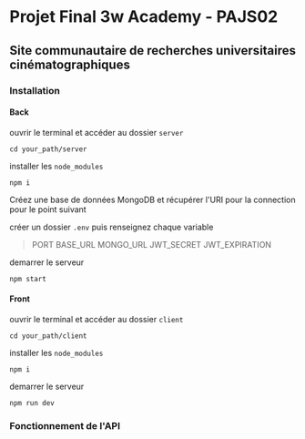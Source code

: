 # Projet Final 3w Academy - PAJS02

## Site communautaire de recherches universitaires cinématographiques

### Installation

#### Back

ouvrir le terminal et accéder au dossier `server`

`cd your_path/server`

installer les `node_modules`

`npm i`

Créez une base de données MongoDB et récupérer l'URI pour la connection pour le point suivant

créer un dossier `.env` puis renseignez chaque variable

> PORT
> BASE_URL
> MONGO_URL
> JWT_SECRET
> JWT_EXPIRATION

demarrer le serveur

`npm start`

#### Front

ouvrir le terminal et accéder au dossier `client`

`cd your_path/client`

installer les `node_modules`

`npm i`

demarrer le serveur

`npm run dev`

### Fonctionnement de l'API
